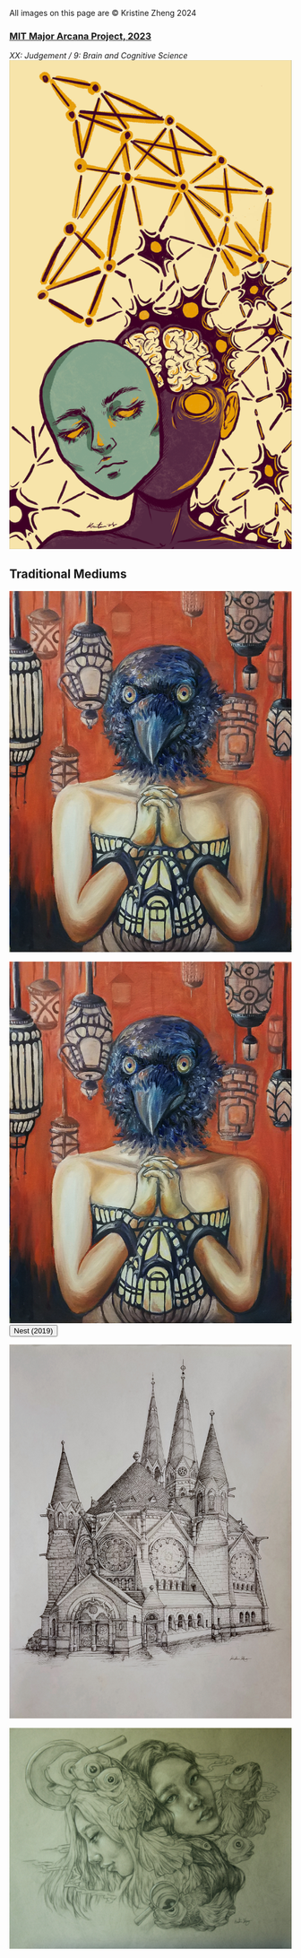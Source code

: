 All images on this page are © Kristine Zheng 2024

### [MIT Major Arcana Project, 2023](https://mitadmissions.org/blogs/entry/mit-major-arcana/)
*XX: Judgement / 9: Brain and Cognitive Science*
![tarot](img/bcs_tarot.jpeg)

## Traditional Mediums

![Nest](img/KristineZheng_nest.jpg)

<div class="fwrap">
  <img class="fimg" src="img/KristineZheng_nest.jpg">
  <div class="fcap">
    <button> Nest (2019) </button>
  </div>
</div>

<!-- *Above: Oil Painting* -->

<!-- ## Ringkirche (2019) -->

![Ring Kirche](img/KristineZheng_ringkirche.jpg)

<!-- *Above: Ink, Ringkirche in Germany* -->

<!-- ## Sisters (2019) -->

![Sisters](img/sisters.jpg)

<!-- *Above: Charcoal* -->
